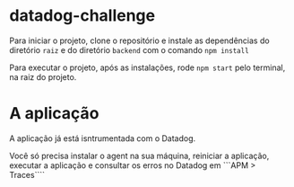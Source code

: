 # datadog-challenge


Para iniciar o projeto, clone o repositório e instale as dependências do diretório `raiz` e do diretório `backend` com o comando `npm install`

Para executar o projeto, após as instalações, rode `npm start` pelo terminal, na raiz do projeto.


# A aplicação

A aplicação já está isntrumentada com o Datadog. 

Você só precisa instalar o agent na sua máquina, reiniciar a aplicação, executar a aplicação e consultar os erros no Datadog em ```APM > Traces````
